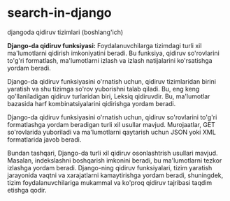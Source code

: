 # search-in-django

djangoda qidiruv tizimlari (boshlang'ich)


**Django-da qidiruv funksiyasi:**
	Foydalanuvchilarga tizimdagi turli xil ma'lumotlarni qidirish imkoniyatini beradi. Bu funksiya, qidiruv so'rovlarini to'g'ri formatlash, ma'lumotlarni izlash va izlash natijalarini ko'rsatishga yordam beradi.

Django-da qidiruv funksiyasini o'rnatish uchun, qidiruv tizimlaridan birini yaratish va shu tizimga so'rov yuborishni talab qiladi. Bu, eng keng qo'llaniladigan qidiruv turlaridan biri, Leksiq qidiruvdir. Bu, ma'lumotlar bazasida harf kombinatsiyalarini qidirishga yordam beradi.

Django-da qidiruv funksiyasini o'rnatish uchun, qidiruv so'rovlarini to'g'ri formatlashga yordam beradigan turli xil usullar mavjud. Murojaatlar, GET so'rovlarida yuboriladi va ma'lumotlarni qaytarish uchun JSON yoki XML formatlarida javob beradi.

Bundan tashqari, Django-da turli xil qidiruv osonlashtrish usullari mavjud. Masalan, indekslashni boshqarish imkonini beradi, bu ma'lumotlarni tezkor izlashga yordam beradi. Django-ning qidiruv funksiyalari, tizim yaratish jarayonida vaqtni va xarajatlarni kamaytirishga yordam beradi, shuningdek, tizim foydalanuvchilariga mukammal va ko'proq qidiruv tajribasi taqdim etishga qodir.
